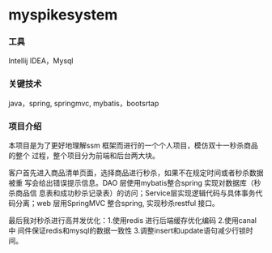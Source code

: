 # myspikesystem
### 工具
Intellij IDEA，Mysql 
### 关键技术
java，spring, springmvc, mybatis，bootsrtap
### 项目介绍
本项目是为了更好地理解ssm 框架而进行的一个个人项目，模仿双十一秒杀商品的整个
过程，整个项目分为前端和后台两大块。

客户首先进入商品清单页面，选择商品进行秒杀，如果不在规定时间或者秒杀数据被重
写会给出错误提示信息。DAO 层使用mybatis整合spring 实现对数据库（秒杀商品信
息表和成功秒杀记录表）的访问；Service层实现逻辑代码与具体事务代码分离；web 
层用SpringMVC 整合spring, 实现秒杀restful 接口。

最后我对秒杀进行高并发优化：1.使用redis 进行后端缓存优化编码 2.使用canal中
间件保证redis和mysql的数据一致性 3.调整insert和update语句减少行锁时间。
